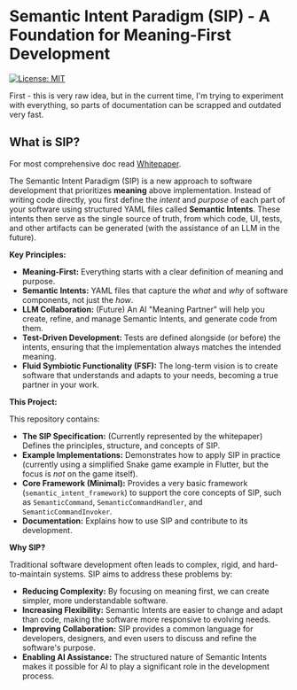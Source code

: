 # Semantic Intent Paradigm (SIP) - A Foundation for Meaning-First Development

[![License: MIT](https://img.shields.io/badge/License-MIT-yellow.svg)](https://opensource.org/licenses/MIT)

First - this is very raw idea, but in the current time, I'm trying to experiment with everything, so parts of documentation can be scrapped and outdated very fast.

## What is SIP?

For most comprehensive doc read [Whitepaper](/docs/2025_feb_9_whitepaper_v1.md).

The Semantic Intent Paradigm (SIP) is a new approach to software development that prioritizes **meaning** above implementation. Instead of writing code directly, you first define the _intent_ and _purpose_ of each part of your software using structured YAML files called **Semantic Intents**. These intents then serve as the single source of truth, from which code, UI, tests, and other artifacts can be generated (with the assistance of an LLM in the future).

**Key Principles:**

- **Meaning-First:** Everything starts with a clear definition of meaning and purpose.
- **Semantic Intents:** YAML files that capture the _what_ and _why_ of software components, not just the _how_.
- **LLM Collaboration:** (Future) An AI "Meaning Partner" will help you create, refine, and manage Semantic Intents, and generate code from them.
- **Test-Driven Development:** Tests are defined alongside (or before) the intents, ensuring that the implementation always matches the intended meaning.
- **Fluid Symbiotic Functionality (FSF):** The long-term vision is to create software that understands and adapts to your needs, becoming a true partner in your work.

**This Project:**

This repository contains:

- **The SIP Specification:** (Currently represented by the whitepaper) Defines the principles, structure, and concepts of SIP.
- **Example Implementations:** Demonstrates how to apply SIP in practice (currently using a simplified Snake game example in Flutter, but the focus is _not_ on the game itself).
- **Core Framework (Minimal):** Provides a very basic framework (`semantic_intent_framework`) to support the core concepts of SIP, such as `SemanticCommand`, `SemanticCommandHandler`, and `SemanticCommandInvoker`.
- **Documentation:** Explains how to use SIP and contribute to its development.

**Why SIP?**

Traditional software development often leads to complex, rigid, and hard-to-maintain systems. SIP aims to address these problems by:

- **Reducing Complexity:** By focusing on meaning first, we can create simpler, more understandable software.
- **Increasing Flexibility:** Semantic Intents are easier to change and adapt than code, making the software more responsive to evolving needs.
- **Improving Collaboration:** SIP provides a common language for developers, designers, and even users to discuss and refine the software's purpose.
- **Enabling AI Assistance:** The structured nature of Semantic Intents makes it possible for AI to play a significant role in the development process.
